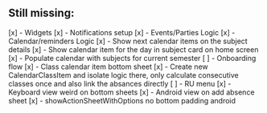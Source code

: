 ## Still missing:

[x] - Widgets
[x] - Notifications setup
[x] - Events/Parties Logic
[x] - Calendar/reminders Logic
[x] - Show next calendar items on the subject details
[x] - Show calendar item for the day in subject card on home screen
[x] - Populate calendar with subjects for current semester
[ ] - Onboarding flow
[x] - Class calendar item bottom sheet
[x] - Create new CalendarClassItem and isolate logic there, only calculate consecutive classes once and also link the absances directly
[ ] - RU menu
[x] - Keyboard view weird on bottom sheets
[x] - Android view on add absence sheet
[x] - showActionSheetWithOptions no bottom padding android
